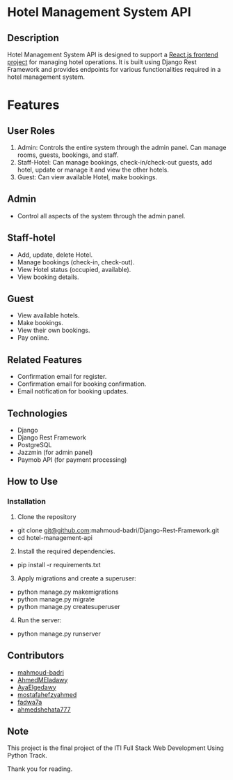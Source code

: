 # Hotel Management System API

## Description
Hotel Management System API is designed to support a [React.js frontend project](https://github.com/mahmoud-badri/Hotel-Booking) for managing hotel operations. It is built using Django Rest Framework and provides endpoints for various functionalities required in a hotel management system.


# Features

## User Roles
1. Admin: Controls the entire system through the admin panel. Can manage rooms, guests, bookings, and staff.
2. Staff-Hotel: Can manage bookings, check-in/check-out guests, add hotel, update or manage it and view the other hotels.
3. Guest: Can view available Hotel, make bookings.

## Admin
- Control all aspects of the system through the admin panel.

## Staff-hotel
- Add, update, delete Hotel.
- Manage bookings (check-in, check-out).
- View Hotel status (occupied, available).
- View booking details.

## Guest
- View available hotels.
- Make bookings.
- View their own bookings.
- Pay online.

## Related Features
- Confirmation email for register.
- Confirmation email for booking confirmation.
- Email notification for booking updates.

## Technologies
- Django
- Django Rest Framework
- PostgreSQL
- Jazzmin (for admin panel)
- Paymob API (for payment processing)

## How to Use
### Installation
1. Clone the repository
- git clone git@github.com:mahmoud-badri/Django-Rest-Framework.git
- cd hotel-management-api
2. Install the required dependencies.
- pip install -r requirements.txt
3. Apply migrations and create a superuser:
- python manage.py makemigrations
- python manage.py migrate
- python manage.py createsuperuser
4. Run the server:
- python manage.py runserver

## Contributors
- [mahmoud-badri](https://github.com/mahmoud-badri)
- [AhmedMEladawy](https://github.com/AhmedMEladawy)
- [AyaElgedawy](https://github.com/AyaElgedawy)
- [mostafahefzyahmed](https://github.com/mostafahefzyahmed)
- [fadwa7a](https://github.com/fadwa7a)
- [ahmedshehata777](https://github.com/ahmedshehata777)

## Note
This project is the final project of the ITI Full Stack Web Development Using Python Track.

Thank you for reading.
